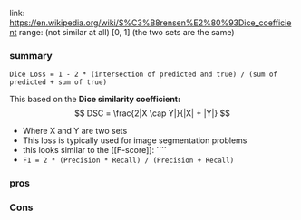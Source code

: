 link: https://en.wikipedia.org/wiki/S%C3%B8rensen%E2%80%93Dice_coefficient
range: (not similar at all) [0, 1] (the two sets are the same)
### summary

`Dice Loss = 1 - 2 * (intersection of predicted and true) / (sum of predicted + sum of true)`

This based on the **Dice similarity coefficient:**
$$
DSC = \frac{2|X \cap Y|}{|X| + |Y|}
$$

- Where X and Y are two sets
- This loss is typically used for image segmentation problems
- this looks similar to the [[F-score]]: ````
- `F1 = 2 * (Precision * Recall) / (Precision + Recall)`

### pros

### Cons

